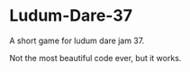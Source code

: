 # Ludum-Dare-37
A short game for ludum dare jam 37.

Not the most beautiful code ever, but it works.
